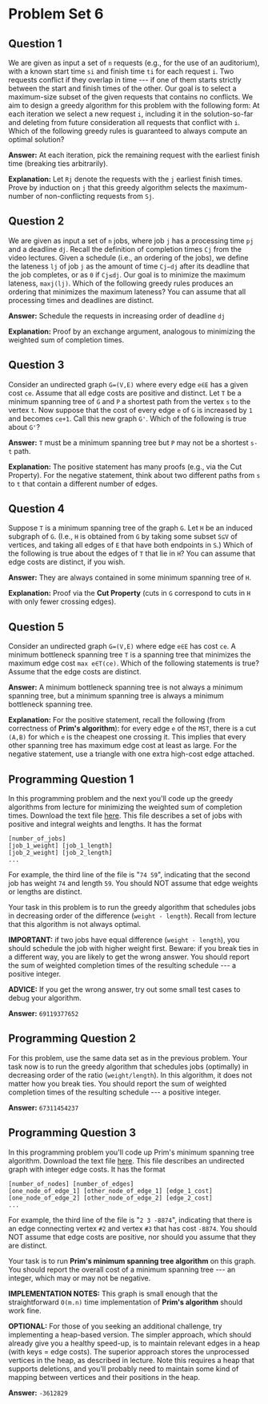 # Problem Set 6

## Question 1

We are given as input a set of `n` requests (e.g., for the use of an auditorium), with a known start time `si` and finish time `ti` for each request `i`. Two requests conflict if they overlap in time --- if one of them starts strictly between the start and finish times of the other. Our goal is to select a maximum-size subset of the given requests that contains no conflicts. We aim to design a greedy algorithm for this problem with the following form: At each iteration we select a new request `i`, including it in the solution-so-far and deleting from future consideration all requests that conflict with `i`. Which of the following greedy rules is guaranteed to always compute an optimal solution?

**Answer:** At each iteration, pick the remaining request with the earliest finish time (breaking ties arbitrarily).

**Explanation:** Let `Rj` denote the requests with the `j` earliest finish times. Prove by induction on `j` that this greedy algorithm selects the maximum-number of non-conflicting requests from `Sj`.

## Question 2

We are given as input a set of `n` jobs, where job `j` has a processing time `pj` and a deadline `dj`. Recall the definition of completion times `Cj` from the video lectures. Given a schedule (i.e., an ordering of the jobs), we define the lateness `lj` of job `j` as the amount of time `Cj−dj` after its deadline that the job completes, or as `0` if `Cj≤dj`. Our goal is to minimize the maximum lateness, `maxj(lj)`. Which of the following greedy rules produces an ordering that minimizes the maximum lateness? You can assume that all processing times and deadlines are distinct.

**Answer:** Schedule the requests in increasing order of deadline `dj`

**Explanation:** Proof by an exchange argument, analogous to minimizing the weighted sum of completion times.

## Question 3

Consider an undirected graph `G=(V,E)` where every edge `e∈E` has a given cost `ce`. Assume that all edge costs are positive and distinct. Let `T` be a minimum spanning tree of `G` and `P` a shortest path from the vertex `s` to the vertex `t`. Now suppose that the cost of every edge `e` of `G` is increased by `1` and becomes `ce+1`. Call this new graph `G'`. Which of the following is true about `G'`?

**Answer:** `T` must be a minimum spanning tree but `P` may not be a shortest `s-t` path.

**Explanation:** The positive statement has many proofs (e.g., via the Cut Property). For the negative statement, think about two different paths from `s` to `t` that contain a different number of edges.

## Question 4

Suppose `T` is a minimum spanning tree of the graph `G`. Let `H` be an induced subgraph of `G`. (I.e., `H` is obtained from `G` by taking some subset `S⊆V` of vertices, and taking all edges of `E` that have both endpoints in `S`.) Which of the following is true about the edges of `T` that lie in `H`? You can assume that edge costs are distinct, if you wish.

**Answer:** They are always contained in some minimum spanning tree of `H`.

**Explanation:** Proof via the **Cut Property** (cuts in `G` correspond to cuts in `H` with only fewer crossing edges).

## Question 5

Consider an undirected graph `G=(V,E)` where edge `e∈E` has cost `ce`. A minimum bottleneck spanning tree `T` is a spanning tree that minimizes the maximum edge cost `max e∈T(ce)`. Which of the following statements is true? Assume that the edge costs are distinct.

**Answer:** A minimum bottleneck spanning tree is not always a minimum spanning tree, but a minimum spanning tree is always a minimum bottleneck spanning tree.

**Explanation:** For the positive statement, recall the following (from correctness of **Prim's algorithm**): for every edge `e` of the `MST`, there is a cut `(A,B)` for which `e` is the cheapest one crossing it. This implies that every other spanning tree has maximum edge cost at least as large. For the negative statement, use a triangle with one extra high-cost edge attached.

## Programming Question 1

In this programming problem and the next you'll code up the greedy algorithms from lecture for minimizing the weighted sum of completion times. Download the text file [here](http://spark-public.s3.amazonaws.com/algo2/datasets/jobs.txt). This file describes a set of jobs with positive and integral weights and lengths. It has the format

```
[number_of_jobs]
[job_1_weight] [job_1_length]
[job_2_weight] [job_2_length]
...
```

For example, the third line of the file is "`74 59`", indicating that the second job has weight `74` and length `59`. You should NOT assume that edge weights or lengths are distinct.

Your task in this problem is to run the greedy algorithm that schedules jobs in decreasing order of the difference (`weight - length`). Recall from lecture that this algorithm is not always optimal.

**IMPORTANT:** if two jobs have equal difference (`weight - length`), you should schedule the job with higher weight first. Beware: if you break ties in a different way, you are likely to get the wrong answer. You should report the sum of weighted completion times of the resulting schedule --- a positive integer.

**ADVICE:** If you get the wrong answer, try out some small test cases to debug your algorithm.

**Answer:** `69119377652`

## Programming Question 2

For this problem, use the same data set as in the previous problem. Your task now is to run the greedy algorithm that schedules jobs (optimally) in decreasing order of the ratio (`weight/length`). In this algorithm, it does not matter how you break ties. You should report the sum of weighted completion times of the resulting schedule --- a positive integer.

**Answer:** `67311454237`

## Programming Question 3

In this programming problem you'll code up Prim's minimum spanning tree algorithm. Download the text file [here](http://spark-public.s3.amazonaws.com/algo2/datasets/edges.txt). This file describes an undirected graph with integer edge costs. It has the format

```
[number_of_nodes] [number_of_edges]
[one_node_of_edge_1] [other_node_of_edge_1] [edge_1_cost]
[one_node_of_edge_2] [other_node_of_edge_2] [edge_2_cost]
...
```

For example, the third line of the file is "`2 3 -8874`", indicating that there is an edge connecting vertex `#2` and vertex `#3` that has cost `-8874`. You should NOT assume that edge costs are positive, nor should you assume that they are distinct.

Your task is to run **Prim's minimum spanning tree algorithm** on this graph. You should report the overall cost of a minimum spanning tree --- an integer, which may or may not be negative.

**IMPLEMENTATION NOTES:** This graph is small enough that the straightforward `O(m.n)` time implementation of **Prim's algorithm** should work fine.

**OPTIONAL:** For those of you seeking an additional challenge, try implementing a heap-based version. The simpler approach, which should already give you a healthy speed-up, is to maintain relevant edges in a heap (with keys = edge costs). The superior approach stores the unprocessed vertices in the heap, as described in lecture. Note this requires a heap that supports deletions, and you'll probably need to maintain some kind of mapping between vertices and their positions in the heap.

**Answer:** `-3612829`
